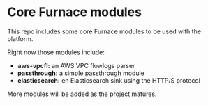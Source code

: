 # Core Furnace modules

This repo includes some core Furnace modules to be used with the platform.

Right now those modules include:
- **aws-vpcfl:** an AWS VPC flowlogs parser
- **passthrough:** a simple passthrough module
- **elasticsearch:** en Elasticsearch sink using the HTTP/S protocol

More modules will be added as the project matures.